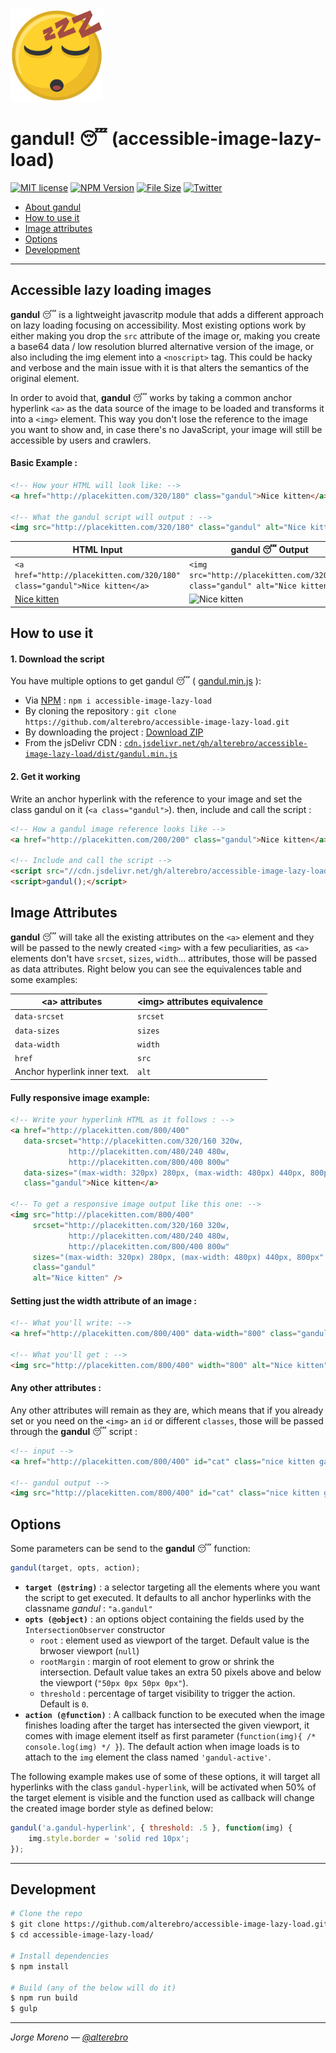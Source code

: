 <img src="gandul.png" alt="gandul" width="148" />

# **gandul!** 😴 (accessible-image-lazy-load)

[![MIT license](https://img.shields.io/github/license/alterebro/accessible-image-lazy-load.svg)](http://opensource.org/licenses/MIT) [![NPM Version](https://img.shields.io/npm/v/accessible-image-lazy-load.svg)](https://www.npmjs.com/package/accessible-image-lazy-load) [![File Size](https://img.shields.io/github/size/alterebro/accessible-image-lazy-load/dist/gandul.min.js.svg)](https://github.com/alterebro/accessible-image-lazy-load/blob/master/dist/gandul.min.js) [![Twitter](https://img.shields.io/twitter/follow/alterebro.svg)](https://twitter.com/alterebro)

- [About gandul](#accessible-lazy-loading-images)
- [How to use it](#how-to-use-it)
- [Image attributes](#image-attributes)
- [Options](#options)
- [Development](#development)

---

## Accessible lazy loading images

**gandul** 😴 is a lightweight javascritp module that adds a different approach on lazy loading focusing on accessibility. Most existing options work by either making you drop the `src` attribute of the image or, making you create a base64 data / low resolution blurred alternative version of the image, or also including the img element into a `<noscript>` tag. This could be hacky and verbose and the main issue with it is that alters the semantics of the original element.

In order to avoid that, **gandul** 😴 works by taking a common anchor hyperlink `<a>` as the data source of the image to be loaded and transforms it into a `<img>` element. This way you don't lose the reference to the image you want to show and, in case there's no JavaScript, your image will still be accessible by users and crawlers.

#### Basic Example :

```html
<!-- How your HTML will look like: -->
<a href="http://placekitten.com/320/180" class="gandul">Nice kitten</a>

<!-- What the gandul script will output : -->
<img src="http://placekitten.com/320/180" class="gandul" alt="Nice kitten" />
```

<table>
<thead>
    <tr>  
        <th>HTML Input</th>
        <th>gandul 😴 Output</th>
    </tr>  
</thead>
<tbody>
    <tr>
        <td><code>&lt;a href="http://placekitten.com/320/180" class="gandul"&gt;Nice kitten&lt;/a&gt;</code></td>
        <td><code>&lt;img src="http://placekitten.com/320/180" class="gandul" alt="Nice kitten" /&gt;</code></td>
    </tr>
    <tr>
        <td><a href="http://placekitten.com/320/180" class="gandul">Nice kitten</a></td>
        <td><img src="http://placekitten.com/320/180" class="gandul" alt="Nice kitten" /></td>
    </tr>
</tbody>
</table>

## How to use it

#### 1. Download the script

You have multiple options to get gandul 😴 ( [gandul.min.js](dist/gandul.min.js) ):

- Via [NPM](https://www.npmjs.com/package/accessible-image-lazy-load) : `npm i accessible-image-lazy-load`
- By cloning the repository : `git clone https://github.com/alterebro/accessible-image-lazy-load.git`
- By downloading the project : [Download ZIP](https://github.com/alterebro/accessible-image-lazy-load/archive/master.zip)
- From the jsDelivr CDN : [`cdn.jsdelivr.net/gh/alterebro/accessible-image-lazy-load/dist/gandul.min.js`](https://cdn.jsdelivr.net/gh/alterebro/accessible-image-lazy-load/dist/gandul.min.js)


#### 2. Get it working

Write an anchor hyperlink with the reference to your image and set the class gandul on it (`<a class="gandul">`). then, include and call the script :

```html
<!-- How a gandul image reference looks like -->
<a href="http://placekitten.com/200/200" class="gandul">Nice kitten</a>

<!-- Include and call the script -->
<script src="//cdn.jsdelivr.net/gh/alterebro/accessible-image-lazy-load/dist/gandul.min.js"></script>
<script>gandul();</script>
```

## Image Attributes

**gandul** 😴 will take all the existing attributes on the `<a>` element and they will be passed to the newly created `<img>` with a few peculiarities, as `<a>` elements don't have `srcset`, `sizes`, `width`... attributes, those will be passed as data attributes. Right below you can see the equivalences table and some examples:

| &lt;a&gt; attributes  | &lt;img&gt; attributes equivalence  |
|-----------------------|-------------|
| `data-srcset`    		| `srcset` 	|
| `data-sizes`     		| `sizes`  	|
| `data-width`     		| `width`  	|
| `href`     			| `src`  	|
| Anchor hyperlink inner text. | `alt` 	|


#### Fully responsive image example:

```html
<!-- Write your hyperlink HTML as it follows : -->
<a href="http://placekitten.com/800/400"
   data-srcset="http://placekitten.com/320/160 320w,
             http://placekitten.com/480/240 480w,
             http://placekitten.com/800/400 800w"
   data-sizes="(max-width: 320px) 280px, (max-width: 480px) 440px, 800px"
   class="gandul">Nice kitten</a>

<!-- To get a responsive image output like this one: -->
<img src="http://placekitten.com/800/400"
	 srcset="http://placekitten.com/320/160 320w,
             http://placekitten.com/480/240 480w,
             http://placekitten.com/800/400 800w"
     sizes="(max-width: 320px) 280px, (max-width: 480px) 440px, 800px"
     class="gandul"
     alt="Nice kitten" />

```


#### Setting just the width attribute of an image :

```html
<!-- What you'll write: -->
<a href="http://placekitten.com/800/400" data-width="800" class="gandul">Nice kitten</a>

<!-- What you'll get : -->
<img src="http://placekitten.com/800/400" width="800" alt="Nice kitten" />
```


#### Any other attributes :

Any other attributes will remain as they are, which means that if you already set or you need on the `<img>` an `id` or different `classes`, those will be passed through the **gandul** 😴 script :

```html
<!-- input -->
<a href="http://placekitten.com/800/400" id="cat" class="nice kitten gandul">Nice kitten</a>

<!-- gandul output -->
<img src="http://placekitten.com/800/400" id="cat" class="nice kitten gandul" alt="Nice kitten" />
```

## Options

Some parameters can be send to the **gandul** 😴 function:

```javascript
gandul(target, opts, action);
```

- **`target (@string)`** : a selector targeting all the elements where you want the script to get executed. It defaults to all anchor hyperlinks with the classname *gandul* : `"a.gandul"`
- **`opts (@object)`** : an options object containing the fields used by the `IntersectionObserver` constructor
    * `root` : element used as viewport of the target. Default value is the brwoser viewport (`null`)
    * `rootMargin` : margin of root element to grow or shrink the intersection. Default value takes an extra 50 pixels above and below the viewport (`"50px 0px 50px 0px"`).
    * `threshold` : percentage of target visibility to trigger the action. Default is `0`.
- **`action (@function)`** : A callback function to be executed when the image finishes loading after the target has intersected the given viewport, it comes with image element itself as first parameter (`function(img){ /* console.log(img) */ }`). The default action when image loads is to attach to the `img` element the class named `'gandul-active'`.

The following example makes use of some of these options, it will target all hyperlinks with the class `gandul-hyperlink`, will be activated when 50% of the target element is visible and the function used as callback will change the created image border style as defined below:

```javascript
gandul('a.gandul-hyperlink', { threshold: .5 }, function(img) {
    img.style.border = 'solid red 10px';
});
```

---

## Development

```sh
# Clone the repo
$ git clone https://github.com/alterebro/accessible-image-lazy-load.git
$ cd accessible-image-lazy-load/

# Install dependencies
$ npm install

# Build (any of the below will do it)
$ npm run build
$ gulp
```

---

*Jorge Moreno — [@alterebro](https://twitter.com/alterebro)*
